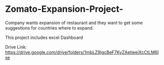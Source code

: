 # Zomato-Expansion-Project-
Company wants expansion of restaurant and they want to get some suggestions for countries where to expand.

This project includes excel Dashboard

Drive Link: 
https://drive.google.com/drive/folders/1mbLZ9lgcBeF7KyZAetieeiXcCtLM6Ixe
